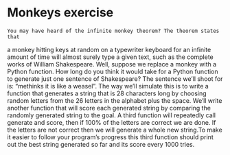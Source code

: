 # Monkeys exercise
	You may have heard of the infinite monkey theorem? The theorem states that
a monkey hitting keys at random on a typewriter keyboard for an infinite amount
of time will almost surely type a given text, such as the complete works of
William Shakespeare. Well, suppose we replace a monkey with a Python function.
How long do you think it would take for a Python function to generate just one
sentence of Shakespeare? The sentence we’ll shoot for is: “methinks it is like
a weasel”.
	The way we’ll simulate this is to write a function that generates a string
that is 28 characters long by choosing random letters from the 26 letters in
the alphabet plus the space. We’ll write another function that will score each
generated string by comparing the randomly generated string to the goal.
	A third function will repeatedly call generate and score, then if 100% of
the letters are correct we are done. If the letters are not correct then we
will generate a whole new string.To make it easier to follow your program’s
progress this third function should print out the best string generated so far
and its score every 1000 tries.

